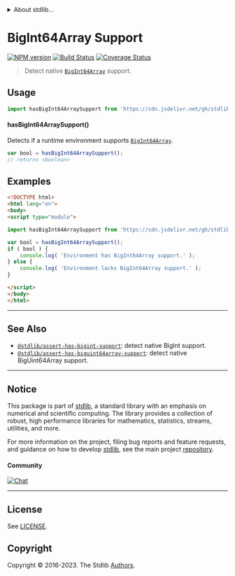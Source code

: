 <!--

@license Apache-2.0

Copyright (c) 2021 The Stdlib Authors.

Licensed under the Apache License, Version 2.0 (the "License");
you may not use this file except in compliance with the License.
You may obtain a copy of the License at

   http://www.apache.org/licenses/LICENSE-2.0

Unless required by applicable law or agreed to in writing, software
distributed under the License is distributed on an "AS IS" BASIS,
WITHOUT WARRANTIES OR CONDITIONS OF ANY KIND, either express or implied.
See the License for the specific language governing permissions and
limitations under the License.

-->


<details>
  <summary>
    About stdlib...
  </summary>
  <p>We believe in a future in which the web is a preferred environment for numerical computation. To help realize this future, we've built stdlib. stdlib is a standard library, with an emphasis on numerical and scientific computation, written in JavaScript (and C) for execution in browsers and in Node.js.</p>
  <p>The library is fully decomposable, being architected in such a way that you can swap out and mix and match APIs and functionality to cater to your exact preferences and use cases.</p>
  <p>When you use stdlib, you can be absolutely certain that you are using the most thorough, rigorous, well-written, studied, documented, tested, measured, and high-quality code out there.</p>
  <p>To join us in bringing numerical computing to the web, get started by checking us out on <a href="https://github.com/stdlib-js/stdlib">GitHub</a>, and please consider <a href="https://opencollective.com/stdlib">financially supporting stdlib</a>. We greatly appreciate your continued support!</p>
</details>

# BigInt64Array Support

[![NPM version][npm-image]][npm-url] [![Build Status][test-image]][test-url] [![Coverage Status][coverage-image]][coverage-url] <!-- [![dependencies][dependencies-image]][dependencies-url] -->

> Detect native [`BigInt64Array`][mdn-bigint64array] support.



<section class="usage">

## Usage

```javascript
import hasBigInt64ArraySupport from 'https://cdn.jsdelivr.net/gh/stdlib-js/assert-has-bigint64array-support@esm/index.mjs';
```

#### hasBigInt64ArraySupport()

Detects if a runtime environment supports [`BigInt64Array`][mdn-bigint64array].

```javascript
var bool = hasBigInt64ArraySupport();
// returns <boolean>
```

</section>

<!-- /.usage -->

<section class="examples">

## Examples

<!-- eslint no-undef: "error" -->

```html
<!DOCTYPE html>
<html lang="en">
<body>
<script type="module">

import hasBigInt64ArraySupport from 'https://cdn.jsdelivr.net/gh/stdlib-js/assert-has-bigint64array-support@esm/index.mjs';

var bool = hasBigInt64ArraySupport();
if ( bool ) {
    console.log( 'Environment has BigInt64Array support.' );
} else {
    console.log( 'Environment lacks BigInt64Array support.' );
}

</script>
</body>
</html>
```

</section>

<!-- /.examples -->



<!-- Section for related `stdlib` packages. Do not manually edit this section, as it is automatically populated. -->

<section class="related">

* * *

## See Also

-   <span class="package-name">[`@stdlib/assert-has-bigint-support`][@stdlib/assert/has-bigint-support]</span><span class="delimiter">: </span><span class="description">detect native BigInt support.</span>
-   <span class="package-name">[`@stdlib/assert-has-biguint64array-support`][@stdlib/assert/has-biguint64array-support]</span><span class="delimiter">: </span><span class="description">detect native BigUint64Array support.</span>

</section>

<!-- /.related -->

<!-- Section for all links. Make sure to keep an empty line after the `section` element and another before the `/section` close. -->


<section class="main-repo" >

* * *

## Notice

This package is part of [stdlib][stdlib], a standard library with an emphasis on numerical and scientific computing. The library provides a collection of robust, high performance libraries for mathematics, statistics, streams, utilities, and more.

For more information on the project, filing bug reports and feature requests, and guidance on how to develop [stdlib][stdlib], see the main project [repository][stdlib].

#### Community

[![Chat][chat-image]][chat-url]

---

## License

See [LICENSE][stdlib-license].


## Copyright

Copyright &copy; 2016-2023. The Stdlib [Authors][stdlib-authors].

</section>

<!-- /.stdlib -->

<!-- Section for all links. Make sure to keep an empty line after the `section` element and another before the `/section` close. -->

<section class="links">

[npm-image]: http://img.shields.io/npm/v/@stdlib/assert-has-bigint64array-support.svg
[npm-url]: https://npmjs.org/package/@stdlib/assert-has-bigint64array-support

[test-image]: https://github.com/stdlib-js/assert-has-bigint64array-support/actions/workflows/test.yml/badge.svg?branch=v0.1.0
[test-url]: https://github.com/stdlib-js/assert-has-bigint64array-support/actions/workflows/test.yml?query=branch:v0.1.0

[coverage-image]: https://img.shields.io/codecov/c/github/stdlib-js/assert-has-bigint64array-support/main.svg
[coverage-url]: https://codecov.io/github/stdlib-js/assert-has-bigint64array-support?branch=main

<!--

[dependencies-image]: https://img.shields.io/david/stdlib-js/assert-has-bigint64array-support.svg
[dependencies-url]: https://david-dm.org/stdlib-js/assert-has-bigint64array-support/main

-->

[chat-image]: https://img.shields.io/gitter/room/stdlib-js/stdlib.svg
[chat-url]: https://app.gitter.im/#/room/#stdlib-js_stdlib:gitter.im

[stdlib]: https://github.com/stdlib-js/stdlib

[stdlib-authors]: https://github.com/stdlib-js/stdlib/graphs/contributors

[cli-section]: https://github.com/stdlib-js/assert-has-bigint64array-support#cli
[cli-url]: https://github.com/stdlib-js/assert-has-bigint64array-support/tree/cli
[@stdlib/assert-has-bigint64array-support]: https://github.com/stdlib-js/assert-has-bigint64array-support/tree/main

[umd]: https://github.com/umdjs/umd
[es-module]: https://developer.mozilla.org/en-US/docs/Web/JavaScript/Guide/Modules

[deno-url]: https://github.com/stdlib-js/assert-has-bigint64array-support/tree/deno
[umd-url]: https://github.com/stdlib-js/assert-has-bigint64array-support/tree/umd
[esm-url]: https://github.com/stdlib-js/assert-has-bigint64array-support/tree/esm
[branches-url]: https://github.com/stdlib-js/assert-has-bigint64array-support/blob/main/branches.md

[stdlib-license]: https://raw.githubusercontent.com/stdlib-js/assert-has-bigint64array-support/main/LICENSE

[mdn-bigint64array]: https://developer.mozilla.org/en-US/docs/Web/JavaScript/Reference/Global_Objects/BigInt64Array

<!-- <related-links> -->

[@stdlib/assert/has-bigint-support]: https://github.com/stdlib-js/assert-has-bigint-support/tree/esm

[@stdlib/assert/has-biguint64array-support]: https://github.com/stdlib-js/assert-has-biguint64array-support/tree/esm

<!-- </related-links> -->

</section>

<!-- /.links -->
